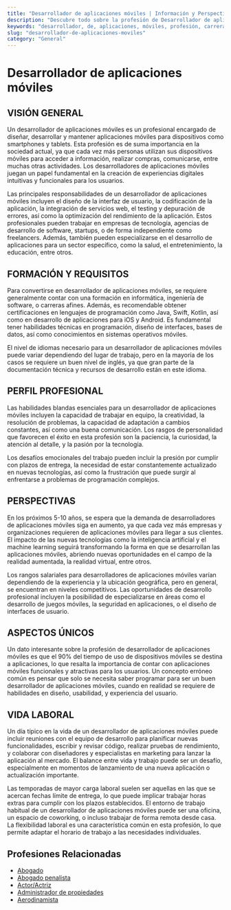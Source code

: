 ```yaml
---
title: "Desarrollador de aplicaciones móviles | Información y Perspectivas"
description: "Descubre todo sobre la profesión de Desarrollador de aplicaciones móviles, incluyendo responsabilidades, requisitos y oportunidades."
keywords: "desarrollador, de, aplicaciones, móviles, profesión, carrera, trabajo, empleo"
slug: "desarrollador-de-aplicaciones-moviles"
category: "General"
---
```


# Desarrollador de aplicaciones móviles

## VISIÓN GENERAL

Un desarrollador de aplicaciones móviles es un profesional encargado de diseñar, desarrollar y mantener aplicaciones móviles para dispositivos como smartphones y tablets. Esta profesión es de suma importancia en la sociedad actual, ya que cada vez más personas utilizan sus dispositivos móviles para acceder a información, realizar compras, comunicarse, entre muchas otras actividades. Los desarrolladores de aplicaciones móviles juegan un papel fundamental en la creación de experiencias digitales intuitivas y funcionales para los usuarios.

Las principales responsabilidades de un desarrollador de aplicaciones móviles incluyen el diseño de la interfaz de usuario, la codificación de la aplicación, la integración de servicios web, el testing y depuración de errores, así como la optimización del rendimiento de la aplicación. Estos profesionales pueden trabajar en empresas de tecnología, agencias de desarrollo de software, startups, o de forma independiente como freelancers. Además, también pueden especializarse en el desarrollo de aplicaciones para un sector específico, como la salud, el entretenimiento, la educación, entre otros.

## FORMACIÓN Y REQUISITOS

Para convertirse en desarrollador de aplicaciones móviles, se requiere generalmente contar con una formación en informática, ingeniería de software, o carreras afines. Además, es recomendable obtener certificaciones en lenguajes de programación como Java, Swift, Kotlin, así como en desarrollo de aplicaciones para iOS y Android. Es fundamental tener habilidades técnicas en programación, diseño de interfaces, bases de datos, así como conocimientos en sistemas operativos móviles.

El nivel de idiomas necesario para un desarrollador de aplicaciones móviles puede variar dependiendo del lugar de trabajo, pero en la mayoría de los casos se requiere un buen nivel de inglés, ya que gran parte de la documentación técnica y recursos de desarrollo están en este idioma.

## PERFIL PROFESIONAL

Las habilidades blandas esenciales para un desarrollador de aplicaciones móviles incluyen la capacidad de trabajar en equipo, la creatividad, la resolución de problemas, la capacidad de adaptación a cambios constantes, así como una buena comunicación. Los rasgos de personalidad que favorecen el éxito en esta profesión son la paciencia, la curiosidad, la atención al detalle, y la pasión por la tecnología.

Los desafíos emocionales del trabajo pueden incluir la presión por cumplir con plazos de entrega, la necesidad de estar constantemente actualizado en nuevas tecnologías, así como la frustración que puede surgir al enfrentarse a problemas de programación complejos.

## PERSPECTIVAS

En los próximos 5-10 años, se espera que la demanda de desarrolladores de aplicaciones móviles siga en aumento, ya que cada vez más empresas y organizaciones requieren de aplicaciones móviles para llegar a sus clientes. El impacto de las nuevas tecnologías como la inteligencia artificial y el machine learning seguirá transformando la forma en que se desarrollan las aplicaciones móviles, abriendo nuevas oportunidades en el campo de la realidad aumentada, la realidad virtual, entre otros.

Los rangos salariales para desarrolladores de aplicaciones móviles varían dependiendo de la experiencia y la ubicación geográfica, pero en general, se encuentran en niveles competitivos. Las oportunidades de desarrollo profesional incluyen la posibilidad de especializarse en áreas como el desarrollo de juegos móviles, la seguridad en aplicaciones, o el diseño de interfaces de usuario.

## ASPECTOS ÚNICOS

Un dato interesante sobre la profesión de desarrollador de aplicaciones móviles es que el 90% del tiempo de uso de dispositivos móviles se destina a aplicaciones, lo que resalta la importancia de contar con aplicaciones móviles funcionales y atractivas para los usuarios. Un concepto erróneo común es pensar que solo se necesita saber programar para ser un buen desarrollador de aplicaciones móviles, cuando en realidad se requiere de habilidades en diseño, usabilidad, y experiencia del usuario.

## VIDA LABORAL

Un día típico en la vida de un desarrollador de aplicaciones móviles puede incluir reuniones con el equipo de desarrollo para planificar nuevas funcionalidades, escribir y revisar código, realizar pruebas de rendimiento, y colaborar con diseñadores y especialistas en marketing para lanzar la aplicación al mercado. El balance entre vida y trabajo puede ser un desafío, especialmente en momentos de lanzamiento de una nueva aplicación o actualización importante.

Las temporadas de mayor carga laboral suelen ser aquellas en las que se acercan fechas límite de entrega, lo que puede implicar trabajar horas extras para cumplir con los plazos establecidos. El entorno de trabajo habitual de un desarrollador de aplicaciones móviles puede ser una oficina, un espacio de coworking, o incluso trabajar de forma remota desde casa. La flexibilidad laboral es una característica común en esta profesión, lo que permite adaptar el horario de trabajo a las necesidades individuales.
## Profesiones Relacionadas

- [Abogado](/profesiones/abogado/)
- [Abogado penalista](/profesiones/abogado-penalista/)
- [Actor/Actriz](/profesiones/actor-actriz/)
- [Administrador de propiedades](/profesiones/administrador-de-propiedades/)
- [Aerodinamista](/profesiones/aerodinamista/)

